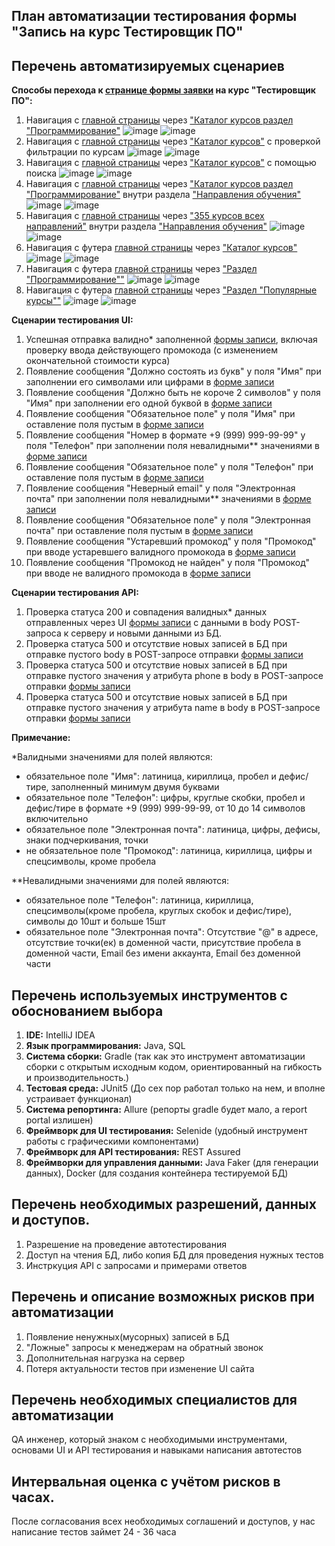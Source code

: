 ## План автоматизации тестирования формы "Запись на курс Тестировщик ПО"

## Перечень автоматизируемых сценариев

**Способы перехода к [странице формы заявки](https://netology.ru/programs/qa) на курс "Тестировщик ПО":**

1. Навигация с [главной страницы](https://netology.ru/) через ["Каталог курсов раздел "Программирование"](https://netology.ru/development)
	![image](https://user-images.githubusercontent.com/105727342/198329398-f9c1c702-92d1-4f53-9359-f5b555539294.png)
  ![image](https://user-images.githubusercontent.com/105727342/198329547-b5e5a81e-2953-4e6e-bdec-9078d3c92b48.png)
1. Навигация с [главной страницы](https://netology.ru/) через ["Каталог курсов"](https://netology.ru/navigation) с проверкой фильтрации по курсам
	 ![image](https://user-images.githubusercontent.com/105727342/198329398-f9c1c702-92d1-4f53-9359-f5b555539294.png)
	 ![image](https://user-images.githubusercontent.com/105727342/198330824-c62da7ce-57b0-413c-9871-1ae5165a98e9.png)
1. Навигация с [главной страницы](https://netology.ru/) через ["Каталог курсов"](https://netology.ru/navigation) с помощью поиска
  ![image](https://user-images.githubusercontent.com/105727342/198329398-f9c1c702-92d1-4f53-9359-f5b555539294.png)
  ![image](https://user-images.githubusercontent.com/105727342/198331174-57d14d2b-2aac-4d61-9b7f-2ccd8154405b.png)
1. Навигация с [главной страницы](https://netology.ru/) через ["Каталог курсов раздел "Программирование"](https://netology.ru/development) внутри раздела ["Направления обучения"](https://netology.ru/#/directions)
  ![image](https://user-images.githubusercontent.com/105727342/198331820-09351aee-b786-4812-b625-34571a7cf376.png)
  ![image](https://user-images.githubusercontent.com/105727342/198331993-edf62f81-dac8-4819-ab05-7fbc0dff6a9b.png)
1. Навигация с [главной страницы](https://netology.ru/) через ["355 курсов всех направлений"](https://netology.ru/navigation) внутри раздела ["Направления обучения"](https://netology.ru/#/directions)
   ![image](https://user-images.githubusercontent.com/105727342/198525408-55610a25-ae05-4aab-be30-4a3f61d5a0cc.png)
   ![image](https://user-images.githubusercontent.com/105727342/198525527-3aad5f3d-1647-4e35-8cf2-053248557429.png)
1. Навигация с футера [главной страницы](https://netology.ru/) через ["Каталог курсов"](https://netology.ru/navigation)
    ![image](https://user-images.githubusercontent.com/105727342/198527851-4b1c7493-a24b-4b08-b34f-d0006544948a.png)
    ![image](https://user-images.githubusercontent.com/105727342/198528423-365bf0a8-6434-462b-81b0-d32e1e241555.png)
1. Навигация с футера [главной страницы](https://netology.ru/) через ["Раздел "Программирование""](https://netology.ru/development)
    ![image](https://user-images.githubusercontent.com/105727342/198527982-b6bfba19-0590-4b50-8bd9-c2aa2efa0e57.png) 
    ![image](https://user-images.githubusercontent.com/105727342/198528676-9563612b-1238-4770-85b9-1a86391a3b9a.png)
1. Навигация с футера [главной страницы](https://netology.ru/) через ["Раздел "Популярные курсы""](https://netology.ru/popular)
    ![image](https://user-images.githubusercontent.com/105727342/198528149-4ad8dddb-c78d-4031-97cc-7ae8a0a2ff77.png) 
    ![image](https://user-images.githubusercontent.com/105727342/198528878-d141d7e7-d9fc-4fe8-b008-5b576d9b4acf.png)

 **Сценарии тестирования UI:**

1. Успешная отправка валидно* заполненной [формы записи](https://netology.ru/programs/qa#/order), включая проверку ввода действующего промокода (с изменением окончательной стоимости курса)
2. Появление сообщения "Должно состоять из букв" у поля "Имя" при заполнении его символами или цифрами в [форме записи](https://netology.ru/programs/qa#/order)
3. Появление сообщения "Должно быть не короче 2 символов" у поля "Имя" при заполнении его одной буквой в [форме записи](https://netology.ru/programs/qa#/order)
4. Появление сообщения "Обязательное поле" у поля "Имя" при оставление поля пустым в [форме записи](https://netology.ru/programs/qa#/order)
5. Появление сообщения "Номер в формате +9 (999) 999-99-99" у поля "Телефон" при заполнении поля невалидными** значениями в [форме записи](https://netology.ru/programs/qa#/order)
6. Появление сообщения "Обязательное поле" у поля "Телефон" при оставление поля пустым в [форме записи](https://netology.ru/programs/qa#/order)
7. Появление сообщения "Неверный email" у поля "Электронная почта" при заполнении поля невалидными** значениями в [форме записи](https://netology.ru/programs/qa#/order)
8. Появление сообщения "Обязательное поле" у поля "Электронная почта" при оставление поля пустым в [форме записи](https://netology.ru/programs/qa#/order)
9. Появление сообщения "Устаревший промокод" у поля "Промокод" при вводе устаревшего валидного промокода в [форме записи](https://netology.ru/programs/qa#/order)
10. Появление сообщения "Промокод не найден" у поля "Промокод" при вводе не валидного промокода в [форме записи](https://netology.ru/programs/qa#/order)

**Сценарии тестирования API:**

1. Проверка статуса 200 и совпадения валидных* данных отправленных через UI [формы записи](https://netology.ru/programs/qa#/order) с данными в body POST-запроса к серверу и новыми данными из БД. 
2. Проверка статуса 500 и отсутствие новых записей в БД при отправке пустого body в POST-запросе отправки [формы записи](https://netology.ru/programs/qa#/order)
3. Проверка статуса 500 и отсутствие новых записей в БД при отправке пустого значения у атрибута phone в body в POST-запросе отправки [формы записи](https://netology.ru/programs/qa#/order)
4. Проверка статуса 500 и отсутствие новых записей в БД при отправке пустого значения у атрибута name в body в POST-запросе отправки [формы записи](https://netology.ru/programs/qa#/order)

**Примечание:**

*Валидными значениями для полей являются:

- обязательное поле "Имя": латиница, кириллица, пробел и дефис/тире, заполненный минимум двумя буквами
- обязательное поле "Телефон": цифры, круглые скобки, пробел и дефис/тире в формате +9 (999) 999-99-99, от 10 до 14 символов включительно
- обязательное поле "Электронная почта": латиница, цифры, дефисы, знаки подчеркивания, точки
- не обязательное поле "Промокод": латиница, кириллица, цифры и спецсимволы, кроме пробела

**Невалидными значениями для полей являются:

- обязательное поле "Телефон": латиница, кириллица, спецсимволы(кроме пробела, круглых скобок и дефис/тире), символы до 10шт и больше 15шт
- обязательное поле "Электронная почта": Отсутствие "@" в адресе, отсутствие точки(ек) в доменной части, присутствие пробела в доменной части, Email без имени аккаунта, Email без доменной части 

## Перечень используемых инструментов с обоснованием выбора

 1. **IDE:** IntelliJ IDEA
 2. **Язык программирования:** Java, SQL 
 3. **Система сборки:** Gradle (так как это инструмент автоматизации сборки с открытым исходным кодом, ориентированный на гибкость и производительность.)
 4. **Тестовая среда:** JUnit5 (До сех пор работал только на нем, и вполне устраивает функционал)
 5. **Система репортинга:** Allure (репорты gradle будет мало, а report portal излишен)
 6. **Фреймворк для UI тестирования:** Selenide (удобный инструмент работы с графическими компонентами)
 7. **Фреймворк для API тестирования:** REST Assured
 8. **Фреймворки для управления данными:** Java Faker (для генерации данных), Docker (для создания контейнера тестируемой БД)

## Перечень необходимых разрешений, данных и доступов.

 1. Разрешение на проведение автотестирования
 2. Доступ на чтения БД, либо копия БД для проведения нужных тестов
 3. Инстркуция API с запросами и примерами ответов

## Перечень и описание возможных рисков при автоматизации

 1. Появление ненужных(мусорных) записей в БД
 2. "Ложные" запросы к менеджерам на обратный звонок
 3. Дополнительная нагрузка на сервер 
 4. Потеря актуальности тестов при изменение UI сайта
 
 ## Перечень необходимых специалистов для автоматизации

QA инженер, который знаком с необходимыми инструментами, основами UI и API тестирования и навыками написания автотестов

## Интервальная оценка с учётом рисков в часах.

После согласования всех необходимых соглашений и доступов, у нас написание тестов займет 24 - 36 часа

